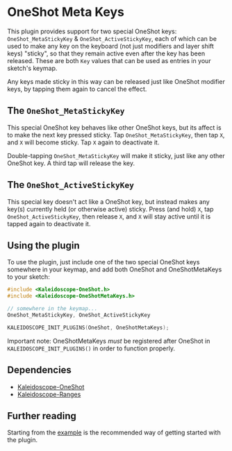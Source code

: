 # OneShot Meta Keys

This plugin provides support for two special OneShot keys:
`OneShot_MetaStickyKey` & `OneShot_ActiveStickyKey`, each of which can be used
to make any key on the keyboard (not just modifiers and layer shift keys)
"sticky", so that they remain active even after the key has been released.
These are both `Key` values that can be used as entries in your sketch's keymap.

Any keys made sticky in this way can be released just like OneShot modifier
keys, by tapping them again to cancel the effect.

## The `OneShot_MetaStickyKey`

This special OneShot key behaves like other OneShot keys, but its affect is to
make the next key pressed sticky. Tap `OneShot_MetaStickyKey`, then tap `X`, and
`X` will become sticky. Tap `X` again to deactivate it.

Double-tapping `OneShot_MetaStickyKey` will make it sticky, just like any other
OneShot key.  A third tap will release the key.

## The `OneShot_ActiveStickyKey`

This special key doesn't act like a OneShot key, but instead makes any key(s)
currently held (or otherwise active) sticky. Press (and hold) `X`, tap
`OneShot_ActiveStickyKey`, then release `X`, and `X` will stay active until it
is tapped again to deactivate it.

## Using the plugin

To use the plugin, just include one of the two special OneShot keys somewhere in
your keymap, and add both OneShot and OneShotMetaKeys to your sketch:

```c++
#include <Kaleidoscope-OneShot.h>
#include <Kaleidoscope-OneShotMetaKeys.h>

// somewhere in the keymap...
OneShot_MetaStickyKey, OneShot_ActiveStickyKey

KALEIDOSCOPE_INIT_PLUGINS(OneShot, OneShotMetaKeys);
```

Important note: OneShotMetaKeys _must_ be registered after OneShot in
`KALEIDOSCOPE_INIT_PLUGINS()` in order to function properly.

## Dependencies

* [Kaleidoscope-OneShot](Kaleidoscope-OneShot.md)
* [Kaleidoscope-Ranges](Kaleidoscope-Ranges.md)

## Further reading

Starting from the [example][plugin:example] is the recommended way of getting
started with the plugin.

 [plugin:example]: /examples/Keystrokes/OneShotMetaKeys/OneShotMetaKeys.ino
